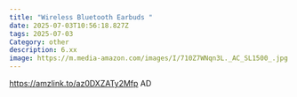 ```yaml
---
title: "Wireless Bluetooth Earbuds "
date: 2025-07-03T10:56:18.827Z
tags: 2025-07-03
Category: other
description: 6.xx
image: https://m.media-amazon.com/images/I/710Z7WNqn3L._AC_SL1500_.jpg
---
```

https://amzlink.to/az0DXZATy2Mfp
AD